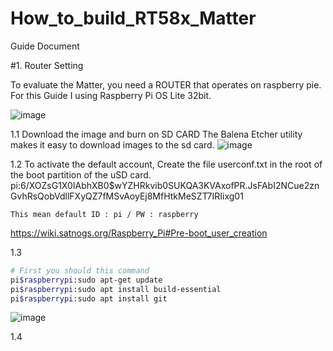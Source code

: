 # How_to_build_RT58x_Matter
Guide Document

  #1. Router Setting

To evaluate the Matter, you need a ROUTER that operates on raspberry pie.
For this Guide I using Raspberry Pi OS Lite 32bit.

![image](https://user-images.githubusercontent.com/108905975/222313699-eda079ed-cd8d-4af6-9258-99a2bfc419f1.png)

1.1 Download the image and burn on SD CARD
The Balena Etcher utility makes it easy to download images to the sd card.
![image](https://user-images.githubusercontent.com/108905975/222315179-07307fe5-afb4-4c35-8e8d-710f6c0a3582.png)

1.2 To activate the default account, Create the file userconf.txt in the root of the boot partition of the uSD card.
    pi:$6$/XOZsG1X0IAbhXB0$wYZHRkvib0SUKQA3KVAxofPR.JsFAbI2NCue2znGvhRsQobVdllFXyQZ7fMSvAoyEj8MfHtkMeSZT7IRIixg01
    
    This mean default ID : pi / PW : raspberry 
    
https://wiki.satnogs.org/Raspberry_Pi#Pre-boot_user_creation

1.3 
```bash
# First you should this command
pi$raspberrypi:sudo apt-get update
pi$raspberrypi:sudo apt install build-essential
pi$raspberrypi:sudo apt install git
```
![image](https://user-images.githubusercontent.com/108905975/222339185-26a8cf27-43ac-4b1f-a125-2af1f052247e.png)

1.4 


